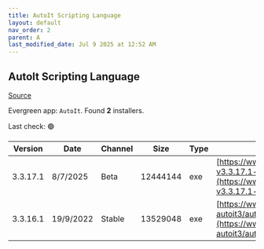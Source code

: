 ```yaml
---
title: AutoIt Scripting Language
layout: default
nav_order: 2
parent: A
last_modified_date: Jul 9 2025 at 12:52 AM
---
```


## AutoIt Scripting Language

[Source](https://www.autoitscript.com/site/autoit/)

Evergreen app: `AutoIt`. Found **2** installers.

Last check: 🟢

| Version  | Date      | Channel | Size     | Type | URI                                                                                                                                                                              |
| -------- | --------- | ------- | -------- | ---- | -------------------------------------------------------------------------------------------------------------------------------------------------------------------------------- |
| 3.3.17.1 | 8/7/2025  | Beta    | 12444144 | exe  | [https://www.autoitscript.com/autoit3/files/beta/autoit/autoit-v3.3.17.1-beta-setup.exe](https://www.autoitscript.com/autoit3/files/beta/autoit/autoit-v3.3.17.1-beta-setup.exe) |
| 3.3.16.1 | 19/9/2022 | Stable  | 13529048 | exe  | [https://www.autoitscript.com/cgi-bin/getfile.pl?autoit3/autoit-v3.3.16.1-setup.exe](https://www.autoitscript.com/cgi-bin/getfile.pl?autoit3/autoit-v3.3.16.1-setup.exe)         |

